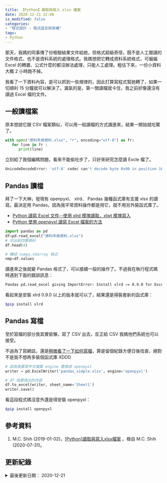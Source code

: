 ```yaml
---
title: 【Python】讀取與寫入 xlsx 檔案
date: 2020-12-21 22:08
is_modified: false
categories:
- "程式設計 › 程式語言與架構"
tags:
- Python
--- 
```


那天，我媽的同事傳了份檢驗結果文件給她，但格式超級奇怪，既不是人工閱讀的文件格式、也不是資料系統的處理格式。我媽想把它轉成資料系統格式，可偏偏 Excel 的轉置、公式什麼的都沒辦法處理，只能人工處理。粗估下來，一份小資料大概 2 小時跑不掉。
 
我看了一下資料內容，是可以抓到一些規律的，因此打算寫程式幫她轉了，如果一切順利 15 分鐘就可以解決了。漏氣的是，第一關讀檔就卡住，我之前好像還沒有讀過 Excel 檔的文件。

<!--more-->


## 一般讀檔案
原本想說它跟 CSV 檔案類似，可以用一般讀檔的方式讀進來，結果一開始就吃鱉了。

```python
with open("原料年檢資料.xlsx", "r", encoding="utf-8") as fr:
   for line in fr :
      print(line)
```

立刻給了我個編碼問題，看來不能偷吃步了，只好來研究怎麼讀 Excle 檔了。

```bash
UnicodeDecodeError: 'utf-8' codec can't decode byte 0x90 in position 16: invalid start byte
```



## Pandas 讀檔
拜了一下大神，發現有 openpyxl、 xlrd、 Pandas 幾種函式庫有支援 xlsx 的讀寫。最決定用 Pandas，因為我平常資料操作都是用它，就不用另外裝函式庫了。
- [Python 讀寫 Excel 文件--使用 xlrd 模塊讀取，xlwt 模塊寫入](https://www.itread01.com/content/1507641632.html)
- [Python 使用 openpyxl 讀寫 Excel 檔案的方法](https://codertw.com/%E7%A8%8B%E5%BC%8F%E8%AA%9E%E8%A8%80/365164/)

```python
import pandas as pd
df=pd.read_excel("原料年檢資料.xlsx")
# 印出前四筆資料
df.head(4)

# 轉成 numpy.ndarray 格式
nmp=df.values
```

讀進來之後就變 Pandas 格式了，可以接續一般的操作了。不過我在執行程式碼時遇到下面的錯誤訊息：

```bash
Pandas pd.read_excel giving ImportError: Install xlrd >= 0.9.0 for Excel support
```

看起來是安裝 xlrd 0.9.0 以上的版本就可以了，結果還是得裝套新的函式庫：

```bash
$pip install xlrd
```



## Pandas 寫檔
至於寫檔的部分我其實偷懶，寫了 CSV 出去，反正給 CSV 我媽他們系統也可以接受。

不過為了寫網誌，還是[稍微看了一下如何寫檔](https://shihs.github.io/blog/python/2019/01/02/Python-%E8%AE%80%E5%8F%96%E8%88%87%E5%AF%AB%E5%85%A5xlsx%E6%AA%94%E6%A1%88/)，算是留個紀錄方便日後找查，絕對不是我不想再多裝個函式庫 XDDD    

```python
# 因為我要寫中文檔案 engine 要換成 openpyxl
writer = pd.ExcelWriter('pandas_simple.xlsx', engine='openpyxl')

# df 指要寫出的內容
df.to_excel(writer, sheet_name='Sheet1')
writer.save()
```

看這段程式碼沒意外還是得安裝 openpyxl：
```bash
$pip install openpyxl
```



## 參考資料 
1. M.C. Shih (2019-01-02)。[[Python]讀取與寫入xlsx檔案](https://hackmd.io/qmlrnWi6SjqNiS7LendEaQ?edit) 。檢自 M.C. Shih (2020-07-31)。



## 更新紀錄
<details class="update_stamp">
  <summary>最後更新日期： 2020-12-21</summary>
  <ul>
    <li>2020-12-21 發布</li>
    <li>2020-09-12 完稿</li>
    <li>2020-09-11 起稿</li>
  </ul>
</details>
